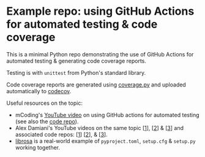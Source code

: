 # Example repo: using GitHub Actions for automated testing & code coverage

This is a minimal Python repo demonstrating the use of GitHub Actions for
automated testing & generating code coverage reports.

Testing is with `unittest` from Python's standard library.

Code coverage reports are generated using
[coverage.py](https://github.com/nedbat/coveragepy) and uploaded automatically
to [codecov](https://about.codecov.io/).

Useful resources on the topic:

- mCoding's [YouTube video](https://www.youtube.com/watch?v=DhUpxWjOhME) on
using GitHub actions for automated testing (see also the
[code repo](https://github.com/mCodingLLC/SlapThatLikeButton-TestingStarterProject)).
- Alex Damiani's YouTube videos on the same topic
[[1](https://www.youtube.com/watch?v=oi94qEvi9Qo)],
[[2](https://www.youtube.com/watch?v=rY-igT2N8zU)] &
[[3](https://www.youtube.com/watch?v=OOZtW3iF0is)] and associated code repos:
[[1](https://github.com/alexanderdamiani/test_repo_pylinter_v1)]
[[2](https://github.com/alexanderdamiani/test_repo_pylinter_v2)], &
[[3](https://github.com/alexanderdamiani/pytester_test_repo)].
- [librosa](https://github.com/librosa/librosa) is a real-world example of
`pyproject.toml`, `setup.cfg` & `setup.py` working together.
